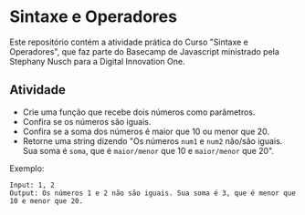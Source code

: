 ﻿# Sintaxe e Operadores

Este repositório contém a atividade prática do Curso "Sintaxe e Operadores", que faz parte do Basecamp de Javascript ministrado pela Stephany Nusch para a Digital Innovation One.

## Atividade

- Crie uma função que recebe dois números como parâmetros.
- Confira se os números são iguais.
- Confira se a soma dos números é maior que 10 ou menor que 20.
- Retorne uma string dizendo "Os números `num1` e `num2` não/são iguais. Sua soma é `soma`, que é `maior/menor` que 10 e `maior/menor` que 20".

Exemplo:

```
Input: 1, 2
Output: Os números 1 e 2 não são iguais. Sua soma é 3, que é menor que 10 e menor que 20.
```
